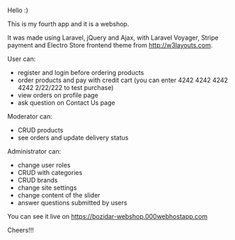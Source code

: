 Hello :)

This is my fourth app and it is a webshop.

It was made using Laravel, jQuery and Ajax, with Laravel Voyager, Stripe payment and Electro Store frontend theme from http://w3layouts.com.  

User can:<br>
- register and login before ordering products<br>
- order products and pay with credit cart (you can enter 4242 4242 4242 4242 2/22/222 to test purchase)<br>
- view orders on profile page<br>
- ask question on Contact Us page<br>

Moderator can:<br>
- CRUD products<br>
- see orders and update delivery status<br>

Administrator can:<br>
- change user roles<br>
- CRUD with categories<br>
- CRUD brands<br>
- change site settings<br>
- change content of the slider<br>
- answer questions submitted by users<br>

You can see it live on https://bozidar-webshop.000webhostapp.com

Cheers!!!
